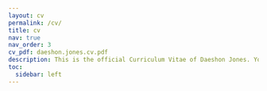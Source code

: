 ```yaml
---
layout: cv
permalink: /cv/
title: cv
nav: true
nav_order: 3
cv_pdf: daeshon.jones.cv.pdf
description: This is the official Curriculum Vitae of Daeshon Jones. You can download the pdf of my cv in the top right section of this page.
toc:
  sidebar: left
---
```

